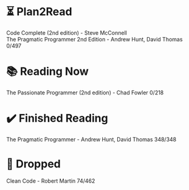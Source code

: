 # ⏳ Plan2Read

Code Complete (2nd edition) - Steve McConnell   
The Pragmatic Programmer 2nd Edition - Andrew Hunt, David Thomas 0/497

# 📚 Reading Now

The Passionate Programmer (2nd edition) - Chad Fowler 0/218

# ✔️ Finished Reading

The Pragmatic Programmer - Andrew Hunt, David Thomas 348/348

# 🫗 Dropped

Clean Code - Robert Martin 74/462   

